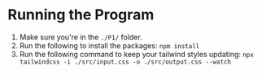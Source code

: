 # Running the Program

1. Make sure you're in the `./P1/` folder.
2. Run the following to install the packages: `npm install`
3. Run the following command to keep your tailwind styles updating: `npx tailwindcss -i ./src/input.css -o ./src/output.css --watch`
